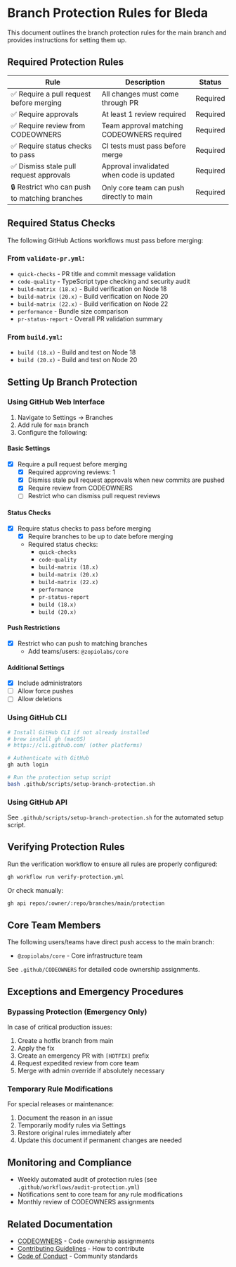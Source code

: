 # Branch Protection Rules for Bleda

This document outlines the branch protection rules for the main branch and provides instructions for setting them up.

## Required Protection Rules

| Rule | Description | Status |
|------|-------------|--------|
| ✅ Require a pull request before merging | All changes must come through PR | Required |
| ✅ Require approvals | At least 1 review required | Required |
| ✅ Require review from CODEOWNERS | Team approval matching CODEOWNERS required | Required |
| ✅ Require status checks to pass | CI tests must pass before merge | Required |
| ✅ Dismiss stale pull request approvals | Approval invalidated when code is updated | Required |
| 🔒 Restrict who can push to matching branches | Only core team can push directly to main | Required |

## Required Status Checks

The following GitHub Actions workflows must pass before merging:

### From `validate-pr.yml`:
- `quick-checks` - PR title and commit message validation
- `code-quality` - TypeScript type checking and security audit
- `build-matrix (18.x)` - Build verification on Node 18
- `build-matrix (20.x)` - Build verification on Node 20
- `build-matrix (22.x)` - Build verification on Node 22
- `performance` - Bundle size comparison
- `pr-status-report` - Overall PR validation summary

### From `build.yml`:
- `build (18.x)` - Build and test on Node 18
- `build (20.x)` - Build and test on Node 20

## Setting Up Branch Protection

### Using GitHub Web Interface

1. Navigate to Settings → Branches
2. Add rule for `main` branch
3. Configure the following:

#### Basic Settings
- [x] Require a pull request before merging
  - [x] Required approving reviews: 1
  - [x] Dismiss stale pull request approvals when new commits are pushed
  - [x] Require review from CODEOWNERS
  - [ ] Restrict who can dismiss pull request reviews

#### Status Checks
- [x] Require status checks to pass before merging
  - [x] Require branches to be up to date before merging
  - Required status checks:
    - `quick-checks`
    - `code-quality`
    - `build-matrix (18.x)`
    - `build-matrix (20.x)`
    - `build-matrix (22.x)`
    - `performance`
    - `pr-status-report`
    - `build (18.x)`
    - `build (20.x)`

#### Push Restrictions
- [x] Restrict who can push to matching branches
  - Add teams/users: `@zopiolabs/core`

#### Additional Settings
- [x] Include administrators
- [ ] Allow force pushes
- [ ] Allow deletions

### Using GitHub CLI

```bash
# Install GitHub CLI if not already installed
# brew install gh (macOS)
# https://cli.github.com/ (other platforms)

# Authenticate with GitHub
gh auth login

# Run the protection setup script
bash .github/scripts/setup-branch-protection.sh
```

### Using GitHub API

See `.github/scripts/setup-branch-protection.sh` for the automated setup script.

## Verifying Protection Rules

Run the verification workflow to ensure all rules are properly configured:

```bash
gh workflow run verify-protection.yml
```

Or check manually:

```bash
gh api repos/:owner/:repo/branches/main/protection
```

## Core Team Members

The following users/teams have direct push access to the main branch:

- `@zopiolabs/core` - Core infrastructure team

See `.github/CODEOWNERS` for detailed code ownership assignments.

## Exceptions and Emergency Procedures

### Bypassing Protection (Emergency Only)

In case of critical production issues:

1. Create a hotfix branch from main
2. Apply the fix
3. Create an emergency PR with `[HOTFIX]` prefix
4. Request expedited review from core team
5. Merge with admin override if absolutely necessary

### Temporary Rule Modifications

For special releases or maintenance:

1. Document the reason in an issue
2. Temporarily modify rules via Settings
3. Restore original rules immediately after
4. Update this document if permanent changes are needed

## Monitoring and Compliance

- Weekly automated audit of protection rules (see `.github/workflows/audit-protection.yml`)
- Notifications sent to core team for any rule modifications
- Monthly review of CODEOWNERS assignments

## Related Documentation

- [CODEOWNERS](.github/CODEOWNERS) - Code ownership assignments
- [Contributing Guidelines](CONTRIBUTING.md) - How to contribute
- [Code of Conduct](CODE_OF_CONDUCT.md) - Community standards